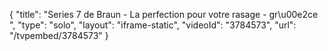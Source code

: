 {
    "title": "Series 7 de Braun - La perfection pour votre rasage - gr\u00e2ce ",
    "type": "solo",
    "layout": "iframe-static",
    "videoId": "3784573",
    "url": "\/tvpembed\/3784573"
}